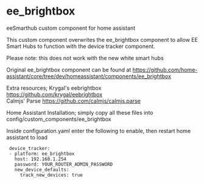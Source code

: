 # ee_brightbox
 eeSmarthub custom component for home assistant
 
 This custom component overwrites the ee_brightbox component to allow EE Smart Hubs to function with the device tracker component.

Please note: this does not work with the new white smart hubs
 
 Original ee_brightbox component can be found at https://github.com/home-assistant/core/tree/dev/homeassistant/components/ee_brightbox

Extra resources;
Krygal's eebrightbox https://github.com/krygal/eebrightbox </br>
Calmjs' Parse https://github.com/calmjs/calmjs.parse


Home Assistant Installation;
simply copy all these files into config/custom_components/ee_brightbox

Inside configuration.yaml enter the following to enable, then restart home assistant to load

```
 device_tracker:
 - platform: ee_brightbox
   host: 192.168.1.254
   password: YOUR_ROUTER_ADMIN_PASSWORD
   new_device_defaults:
     track_new_devices: true
```
